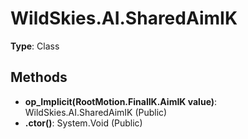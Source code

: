 ﻿# WildSkies.AI.SharedAimIK

**Type**: Class

## Methods

- **op_Implicit(RootMotion.FinalIK.AimIK value)**: WildSkies.AI.SharedAimIK (Public)
- **.ctor()**: System.Void (Public)

